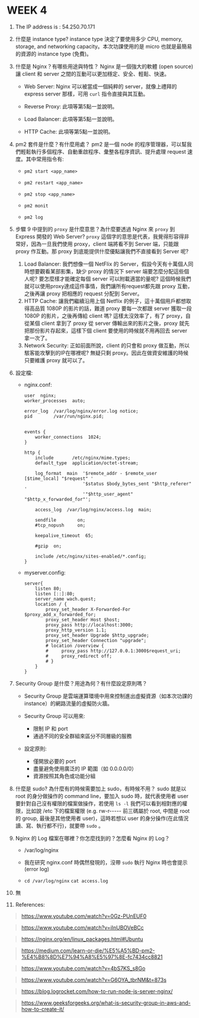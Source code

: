 # WEEK 4



1. The IP address is : 54.250.70.171

2. 什麼是 instance type?
    instance type 決定了要使用多少 CPU, memory, storage, and networking capacity。本次功課使用的是 micro 也就是最簡易的資源的 instance type (免費)。

3. 什麼是 Nginx？有哪些用途與特性？
    Nginx 是一個強大的軟體 (open source) 讓 client 和 server 之間的互動可以更加穩定、安全、輕鬆、快速。

    - Web Server:
        Nginx 可以被當成一個純粹的 server，就像上禮拜的 express server 那樣，可用 `curl` 指令直接與其互動。

    - Reverse Proxy:
        此項等第5點一並說明。

    - Load Balancer:
        此項等第5點一並說明。

    - HTTP Cache:
        此項等第5點一並說明。

4. pm2 套件是什麼？有什麼用處？
    pm2 是一個 node 的程序管理器，可以幫我們輕鬆執行多個程序、自動重啟程序、彙整各程序資訊、提升處理 request 速度。其中常用指令有:
    
    - `pm2 start <app_name>`

    - `pm2 restart <app_name>`

    - `pm2 stop <app_name>`

    - `pm2 monit`

    - `pm2 log`

5. 步驟 9 中提到的 `proxy` 是什麼意思？為什麼要透過 Nginx 來 `proxy` 到 Express 開發的 Web Server?
    `proxy` 這個字的意思是代表，我覺得形容得非常好，因為一旦我們使用 proxy，client 端將看不到 Server 端，只能跟 proxy 作互動。那 proxy 到底能提供什麼優點讓我們不直接看到 Server 呢?

    1. Load Balancer: 
        我們想像一個 NetFlix 的 Server，假設今天有十萬個人同時想要觀看某部影集，缺少 proxy 的情況下 server 端要怎麼分配這些個人呢? 要怎麼樣才能確定每個 server 可以附載適當的量呢? 這個時候我們就可以使用proxy達成這件事情，我們讓所有request都先跟 proxy 互動，之後再讓 proxy 把相應的 request 分配到 Server。
    2. HTTP Cache:
        讓我們繼續沿用上個 Netflix 的例子，這十萬個用戶都想取得高品質 1080P 的影片的話，難道 proxy 要每一次都跟 server 獲取一段 1080P 的影片，之後再傳給 client 嗎? 這樣太沒效率了，有了 proxy，自從某個 client 拿到了 proxy 從 server 傳輸出來的影片之後，proxy 就先把那份影片存起來，這樣下個 client 要使用的時候就不用再回去 server 拿一次了。
    3. Network Security:
        正如前面所說，client 的只會和 proxy 做互動，所以駭客能攻擊到的IP在哪裡呢? 無疑只剩 proxy。因此在做資安維護的時候只要維護 proxy 就可以了。

6. 設定檔:
    - nginx.conf:
        ```
        user  nginx;
        worker_processes  auto;

        error_log  /var/log/nginx/error.log notice;
        pid        /var/run/nginx.pid;


        events {
            worker_connections  1024;
        }

        http {
            include       /etc/nginx/mime.types;
            default_type  application/octet-stream;
        
            log_format  main  '$remote_addr - $remote_user [$time_local] "$request" '
                              '$status $body_bytes_sent "$http_referer" '
                              '"$http_user_agent" "$http_x_forwarded_for"';

            access_log  /var/log/nginx/access.log  main;

            sendfile        on;
            #tcp_nopush     on;

            keepalive_timeout  65;

            #gzip  on;

            include /etc/nginx/sites-enabled/*.config;
        }
        ```

    - myserver.config:
        ```
        server{
            listen 80;
            listen [::]:80;
            server_name wach.quest;
            location / {
                proxy_set_header X-Forwarded-For $proxy_add_x_forwarded_for;
                proxy_set_header Host $host;
                proxy_pass http://localhost:3000;
                proxy_http_version 1.1;
                proxy_set_header Upgrade $http_upgrade;
                proxy_set_header Connection "upgrade";
                # location /overview {
                #     proxy_pass http://127.0.0.1:3000$request_uri;
                #     proxy_redirect off;
                # }
            }
        }
        ```

7. Security Group 是什麼？用途為何？有什麼設定原則嗎？
    - Security Group 是雲端運算環境中用來控制進出虛擬資源（如本次功課的 instance）的網路流量的虛擬防火牆。

    - Security Group 可以用來:
        - 限制 IP 和 port 
        - 通過不同的安全群組來區分不同層級的服務

    - 設定原則:
        - 僅開放必要的 port
        - 盡量避免使用廣泛的 IP 範圍（如 0.0.0.0/0）
        - 資源按照其角色或功能分組

8. 什麼是 sudo? 為什麼有的時候需要加上 sudo，有時候不用？
    sudo 就是以 root 的身分做操作的 command line，要加入 sudo 時，就代表使用者 user 要針對自己沒有權限的檔案做操作，若使用 `ls -l` 我們可以看到相對應的權限，比如說 /etc 下的檔案權限 (e.g. rw-r-----  前三碼屬於 root, 中間是 root 的 group, 最後是其他使用者 user)，這時若想以 user 的身分操作(在此情況讀、寫、執行都不行)，就要帶 `sudo` 。

9. Nginx 的 Log 檔案在哪裡？你怎麼找到的？怎麼看 Nginx 的 Log？
    - /var/log/nginx

    - 我在研究 nginx.conf 時偶然發現的，沒帶 `sudo` 執行 Nginx 時也會提示 (error log)

    - `cd /var/log/nginx`
    `cat access.log`

10. 無

11. References:

> https://www.youtube.com/watch?v=0Gz-PUnEUF0

> https://www.youtube.com/watch?v=iInUBOVeBCc

> https://nginx.org/en/linux_packages.html#Ubuntu

> https://medium.com/learn-or-die/%E5%A5%BD-pm2-%E4%B8%8D%E7%94%A8%E5%97%8E-fc7434cc8821

> https://www.youtube.com/watch?v=4bS7KS_s8Go

> https://www.youtube.com/watch?v=G6OYA_tbrNM&t=873s

> https://blog.logrocket.com/how-to-run-node-js-server-nginx/

> https://www.geeksforgeeks.org/what-is-security-group-in-aws-and-how-to-create-it/
